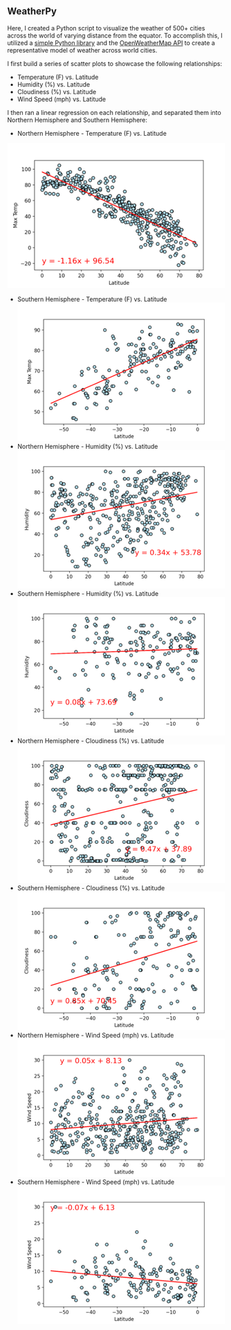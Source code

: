 ## WeatherPy

Here, I created a Python script to visualize the weather of 500+ cities across the world of varying distance from the equator. To accomplish this, I utilized a [simple Python library](https://pypi.python.org/pypi/citipy) and the [OpenWeatherMap API](https://openweathermap.org/api) to create a representative model of weather across world cities.

I first build a series of scatter plots to showcase the following relationships:

* Temperature (F) vs. Latitude
* Humidity (%) vs. Latitude
* Cloudiness (%) vs. Latitude
* Wind Speed (mph) vs. Latitude

I then ran a linear regression on each relationship, and separated them into Northern Hemisphere and Southern Hemisphere:

* Northern Hemisphere - Temperature (F) vs. Latitude

![](WeatherPy/Images/nmt.PNG)

* Southern Hemisphere - Temperature (F) vs. Latitude
![](WeatherPy/Images/smt.PNG)
* Northern Hemisphere - Humidity (%) vs. Latitude
![](WeatherPy/Images/nh.PNG)
* Southern Hemisphere - Humidity (%) vs. Latitude
![](WeatherPy/Images/sh.PNG)
* Northern Hemisphere - Cloudiness (%) vs. Latitude
![](WeatherPy/Images/nc.PNG)
* Southern Hemisphere - Cloudiness (%) vs. Latitude
![](WeatherPy/Images/sc.PNG)
* Northern Hemisphere - Wind Speed (mph) vs. Latitude
![](WeatherPy/Images/nws.PNG)
* Southern Hemisphere - Wind Speed (mph) vs. Latitude
![](WeatherPy/Images/sws.PNG)
